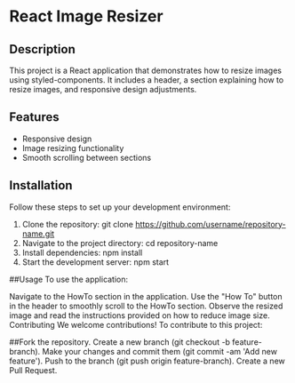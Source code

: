 # React Image Resizer

## Description

This project is a React application that demonstrates how to resize images using styled-components. It includes a header, a section explaining how to resize images, and responsive design adjustments.

## Features

- Responsive design
- Image resizing functionality
- Smooth scrolling between sections

## Installation

Follow these steps to set up your development environment:

1. Clone the repository:
   git clone https://github.com/username/repository-name.git
2. Navigate to the project directory:
   cd repository-name
4. Install dependencies:
   npm install
6. Start the development server:
   npm start

##Usage
To use the application:

Navigate to the HowTo section in the application.
Use the "How To" button in the header to smoothly scroll to the HowTo section.
Observe the resized image and read the instructions provided on how to reduce image size.
Contributing
We welcome contributions! To contribute to this project:

##Fork the repository.
Create a new branch (git checkout -b feature-branch).
Make your changes and commit them (git commit -am 'Add new feature').
Push to the branch (git push origin feature-branch).
Create a new Pull Request.
